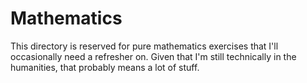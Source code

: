 # Mathematics

This directory is reserved for pure mathematics exercises that I'll occasionally need a refresher on. Given that I'm still technically in the humanities, that probably means a lot of stuff.
